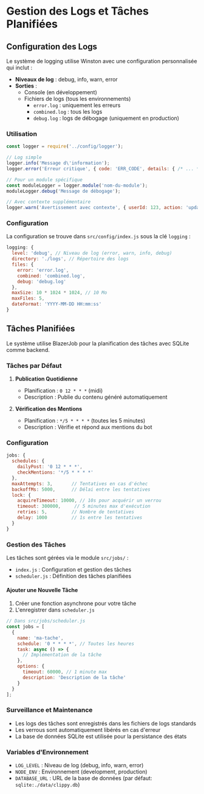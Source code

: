 # Gestion des Logs et Tâches Planifiées

## Configuration des Logs

Le système de logging utilise Winston avec une configuration personnalisée qui inclut :

- **Niveaux de log** : debug, info, warn, error
- **Sorties** :
  - Console (en développement)
  - Fichiers de logs (tous les environnements)
    - `error.log` : uniquement les erreurs
    - `combined.log` : tous les logs
    - `debug.log` : logs de débogage (uniquement en production)

### Utilisation

```javascript
const logger = require('../config/logger');

// Log simple
logger.info('Message d\'information');
logger.error('Erreur critique', { code: 'ERR_CODE', details: { /* ... */ } });

// Pour un module spécifique
const moduleLogger = logger.module('nom-du-module');
moduleLogger.debug('Message de débogage');

// Avec contexte supplémentaire
logger.warn('Avertissement avec contexte', { userId: 123, action: 'update' });
```

### Configuration

La configuration se trouve dans `src/config/index.js` sous la clé `logging` :

```javascript
logging: {
  level: 'debug', // Niveau de log (error, warn, info, debug)
  directory: './logs', // Répertoire des logs
  files: {
    error: 'error.log',
    combined: 'combined.log',
    debug: 'debug.log'
  },
  maxSize: 10 * 1024 * 1024, // 10 Mo
  maxFiles: 5,
  dateFormat: 'YYYY-MM-DD HH:mm:ss'
}
```

## Tâches Planifiées

Le système utilise BlazerJob pour la planification des tâches avec SQLite comme backend.

### Tâches par Défaut

1. **Publication Quotidienne**
   - Planification : `0 12 * * *` (midi)
   - Description : Publie du contenu généré automatiquement

2. **Vérification des Mentions**
   - Planification : `*/5 * * * *` (toutes les 5 minutes)
   - Description : Vérifie et répond aux mentions du bot

### Configuration

```javascript
jobs: {
  schedules: {
    dailyPost: '0 12 * * *',
    checkMentions: '*/5 * * * *'
  },
  maxAttempts: 3,       // Tentatives en cas d'échec
  backoffMs: 5000,      // Délai entre les tentatives
  lock: {
    acquireTimeout: 10000, // 10s pour acquérir un verrou
    timeout: 300000,     // 5 minutes max d'exécution
    retries: 5,         // Nombre de tentatives
    delay: 1000         // 1s entre les tentatives
  }
}
```

### Gestion des Tâches

Les tâches sont gérées via le module `src/jobs/` :

- `index.js` : Configuration et gestion des tâches
- `scheduler.js` : Définition des tâches planifiées

#### Ajouter une Nouvelle Tâche

1. Créer une fonction asynchrone pour votre tâche
2. L'enregistrer dans `scheduler.js`

```javascript
// Dans src/jobs/scheduler.js
const jobs = [
  {
    name: 'ma-tache',
    schedule: '0 * * * *', // Toutes les heures
    task: async () => {
      // Implémentation de la tâche
    },
    options: {
      timeout: 60000, // 1 minute max
      description: 'Description de la tâche'
    }
  }
];
```

### Surveillance et Maintenance

- Les logs des tâches sont enregistrés dans les fichiers de logs standards
- Les verrous sont automatiquement libérés en cas d'erreur
- La base de données SQLite est utilisée pour la persistance des états

### Variables d'Environnement

- `LOG_LEVEL` : Niveau de log (debug, info, warn, error)
- `NODE_ENV` : Environnement (development, production)
- `DATABASE_URL` : URL de la base de données (par défaut: `sqlite:./data/clippy.db`)
